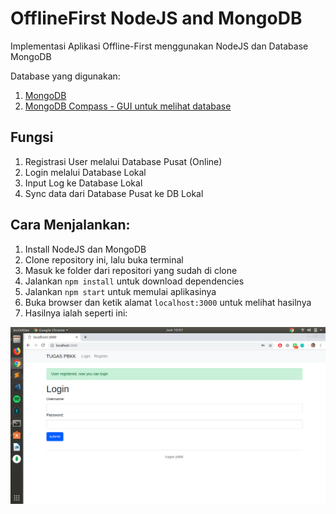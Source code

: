 # OfflineFirst NodeJS and MongoDB
Implementasi Aplikasi Offline-First menggunakan NodeJS dan Database MongoDB

Database yang digunakan: 
1. [MongoDB](https://www.mongodb.com/)
2. [MongoDB Compass - GUI untuk melihat database](https://www.mongodb.com/download-center/compass?jmp=docs/)

## Fungsi
1. Registrasi User melalui Database Pusat (Online)
2. Login melalui Database Lokal 
3. Input Log ke Database Lokal
4. Sync data dari Database Pusat ke DB Lokal
   
## Cara Menjalankan:
1. Install NodeJS dan MongoDB
2. Clone repository ini, lalu buka terminal
3. Masuk ke folder dari repositori yang sudah di clone 
4. Jalankan `npm install` untuk download dependencies 
5. Jalankan `npm start` untuk memulai aplikasinya
6. Buka browser dan ketik alamat `localhost:3000` untuk melihat hasilnya
7. Hasilnya ialah seperti ini:

![hasil](/hasil.png)
